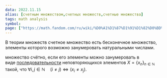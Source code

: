 ```yaml
---
data: 2022.11.15
alias: [счетным множеством,счетных множеств,счетные множества]
tags: math analysis
symbol:
page: ["https://math.fandom.com/ru/wiki/%D0%A1%D1%87%D1%91%D1%82%D0%BD%D0%BE%D0%B5_%D0%BC%D0%BD%D0%BE%D0%B6%D0%B5%D1%81%D1%82%D0%B2%D0%BE"]
---
```

В теории множеств счетное множество есть бесконечное множество, элементы которого возможно занумеровать натуральными числами.

множество счётно, если его элементы можно занумеровать в виде [последовательности](https://math.fandom.com/ru/wiki/%D0%9F%D0%BE%D1%81%D0%BB%D0%B5%D0%B4%D0%BE%D0%B2%D0%B0%D1%82%D0%B5%D0%BB%D1%8C%D0%BD%D0%BE%D1%81%D1%82%D1%8C "Последовательность") неповторяющихся элементов ${\displaystyle X=\{x_{n}\}_{n\in \mathbb {N} }}$ такой, что
${\displaystyle \forall i,j\in \mathbb {N} \quad {\bigl (}i\neq j{\bigr )}\Leftrightarrow {\bigl (}x_{i}\neq x_{j}{\bigr )}.}$
